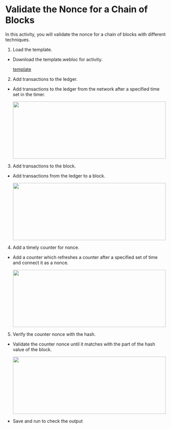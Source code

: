 Validate the Nonce for a Chain of Blocks 
=======================


In this activity, you will validate the nonce for a chain of blocks with different techniques.


1. Load the template.
* Download the template.webloc for activity.


    <a href= "https://s3-whjr-curriculum-uploads.whjr.online/a0155b53-a8c4-4547-8866-d15d7f178d8a.webloc">template</a>


2. Add transactions to the ledger.
* Add transactions to the ledger from the network after a specified time set in the timer.


    <img src= "https://s3-whjr-curriculum-uploads.whjr.online/5c0f567f-5633-4962-aa54-12730d9ba614.png" width = "480" height = "180">


3. Add transactions to the block.
* Add transactions from the ledger to a block.


    <img src= "https://s3-whjr-curriculum-uploads.whjr.online/70183736-de75-4661-852c-0c0d4c745153.png" width = "480" height = "180">


4. Add a timely counter for nonce.


* Add a counter which refreshes a counter after a specified set of time and connect it as a nonce.


    <img src= "https://s3-whjr-curriculum-uploads.whjr.online/afab7acd-998f-4efe-8020-da5fd070452c.png" width = "480" height = "180">


5. Verify the counter nonce with the hash.
* Validate the counter nonce until it matches with the part of the hash value of the block.


    <img src= "https://s3-whjr-curriculum-uploads.whjr.online/afab7acd-998f-4efe-8020-da5fd070452c.png" width = "480" height = "180">


* Save and run to check the output
